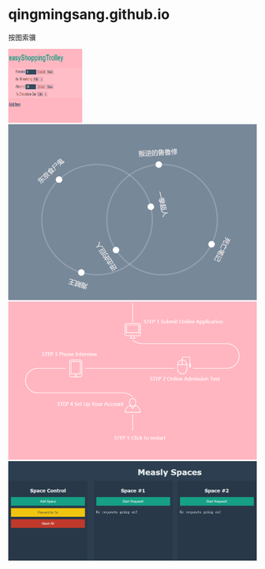 # qingmingsang.github.io
按图索骥

<a href="http://qingmingsang.github.io/backbone_shopcar_demo/app.html">
<img width="150px" height="150px" src="backbone_shopcar_demo/shopcar.png" title="3" alt="4">
</a>

<a href="http://qingmingsang.github.io/svg_demo/svg_circletoline.html">
<img src="svg_demo/circletoline.png" >
</a>

<a href="http://qingmingsang.github.io/svg_demo/svg_movementline.html">
<img src="svg_demo/movementline.png" >
</a>

<a href="http://qingmingsang.github.io/measly/demo.html">
<img src="measly/measly.png" >
</a>



